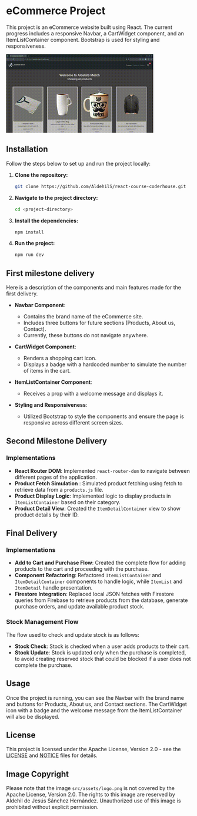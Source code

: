 # eCommerce Project

This project is an eCommerce website built using React. The current progress includes a responsive Navbar, a CartWidget component, and an ItemListContainer component. Bootstrap is used for styling and responsiveness.

![Gif demostration of the project](resources/GIFReactCurso.gif)

## Installation

Follow the steps below to set up and run the project locally:

1. **Clone the repository:**
    ```sh
    git clone https://github.com/AldehilS/react-course-coderhouse.git
    ```
2. **Navigate to the project directory:**
    ```sh
    cd <project-directory>
    ```
3. **Install the dependencies:**
    ```sh
    npm install
    ```
4. **Run the project:**
    ```sh
    npm run dev
    ```

## First milestone delivery
Here is a description of the components and main features made for the first delivery.

- **Navbar Component**:
  - Contains the brand name of the eCommerce site.
  - Includes three buttons for future sections (Products, About us, Contact).
  - Currently, these buttons do not navigate anywhere.

- **CartWidget Component**:
  - Renders a shopping cart icon.
  - Displays a badge with a hardcoded number to simulate the number of items in the cart.

- **ItemListContainer Component**:
  - Receives a prop with a welcome message and displays it.

- **Styling and Responsiveness**:
  - Utilized Bootstrap to style the components and ensure the page is responsive across different screen sizes.

## Second Milestone Delivery
### Implementations
- **React Router DOM**: Implemented `react-router-dom` to navigate between different pages of the application.
- **Product Fetch Simulation** : Simulated product fetching using fetch to retrieve data from a `products.js` file.
- **Product Display Logic**: Implemented logic to display products in `ItemListContainer` based on their category.
- **Product Detail View**: Created the `ItemDetailContainer` view to show product details by their ID.

## Final Delivery
### Implementations
- **Add to Cart and Purchase Flow**: Created the complete flow for adding products to the cart and proceeding with the purchase.
- **Component Refactoring**: Refactored `ItemListContainer` and `ItemDetailContainer` components to handle logic, while `ItemList` and `ItemDetail` handle presentation.
- **Firestore Integration**: Replaced local JSON fetches with Firestore queries from Firebase to retrieve products from the database, generate purchase orders, and update available product stock.
### Stock Management Flow
The flow used to check and update stock is as follows:

- **Stock Check**: Stock is checked when a user adds products to their cart.
- **Stock Update**: Stock is updated only when the purchase is completed, to avoid creating reserved stock that could be blocked if a user does not complete the purchase.

## Usage

Once the project is running, you can see the Navbar with the brand name and buttons for Products, About us, and Contact sections. The CartWidget icon with a badge and the welcome message from the ItemListContainer will also be displayed.

## License

This project is licensed under the Apache License, Version 2.0 - see the [LICENSE](LICENSE) and [NOTICE](NOTICE) files for details.

## Image Copyright

Please note that the image `src/assets/logo.png` is not covered by the Apache License, Version 2.0. The rights to this image are reserved by Aldehil de Jesús Sánchez Hernández. Unauthorized use of this image is prohibited without explicit permission.
